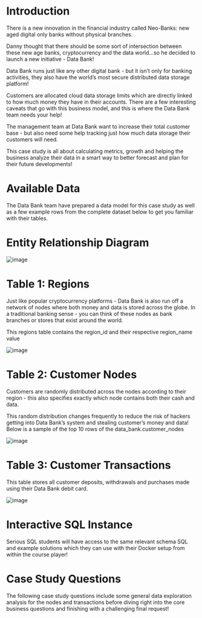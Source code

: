 # Introduction
There is a new innovation in the financial industry called Neo-Banks: new aged
digital only banks without physical branches.

Danny thought that there should be some sort of intersection between these
new age banks, cryptocurrency and the data world…so he decided to launch a
new initiative - Data Bank!

Data Bank runs just like any other digital bank - but it isn’t only for banking
activities, they also have the world’s most secure distributed data storage
platform!

Customers are allocated cloud data storage limits which are directly linked to
how much money they have in their accounts. There are a few interesting
caveats that go with this business model, and this is where the Data Bank
team needs your help!

The management team at Data Bank want to increase their total customer
base - but also need some help tracking just how much data storage their
customers will need.

This case study is all about calculating metrics, growth and helping the
business analyze their data in a smart way to better forecast and plan for their
future developments!

# Available Data

The Data Bank team have prepared a data model for this case study as well as
a few example rows from the complete dataset below to get you familiar with
their tables.

# Entity Relationship Diagram
![image](https://github.com/mubashramunir/Data-Bank/assets/88100648/12f35cc2-2bd6-4f63-b372-419700f5b460)

# Table 1: Regions

Just like popular cryptocurrency platforms - Data Bank is also run off a
network of nodes where both money and data is stored across the globe. In a
traditional banking sense - you can think of these nodes as bank branches or
stores that exist around the world.

This regions table contains the region_id and their respective region_name
value

![image](https://github.com/mubashramunir/Data-Bank/assets/88100648/843db796-8a37-4f1a-92ad-2f9301d94e5d)

# Table 2: Customer Nodes

Customers are randomly distributed across the nodes according to their
region - this also specifies exactly which node contains both their cash and
data.

This random distribution changes frequently to reduce the risk of hackers
getting into Data Bank’s system and stealing customer’s money and data!
Below is a sample of the top 10 rows of the data_bank.customer_nodes

![image](https://github.com/mubashramunir/Data-Bank/assets/88100648/6f3eaf20-efb9-40b4-bba5-f92dd86639da)

# Table 3: Customer Transactions

This table stores all customer deposits, withdrawals and purchases made
using their Data Bank debit card.

![image](https://github.com/mubashramunir/Data-Bank/assets/88100648/91c72f5e-d98c-4736-89fc-031087e5bb60)

# Interactive SQL Instance

Serious SQL students will have access to the same relevant schema SQL and
example solutions which they can use with their Docker setup from within the
course player!

# Case Study Questions
The following case study questions include some general data exploration
analysis for the nodes and transactions before diving right into the core
business questions and finishing with a challenging final request!

